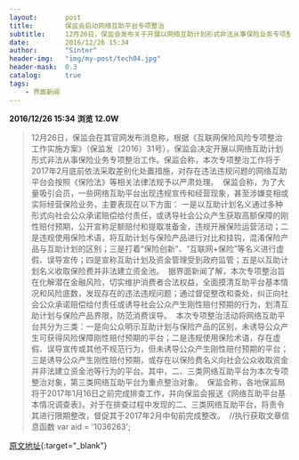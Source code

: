 ```yaml
---
layout:       post
title:        保监会启动网络互助平台专项整治
subtitle:     12月26日，保监会发布关于开展以网络互助计划形式非法从事保险业务专项整治工作的通知。
date:         2016/12/26 15:34
author:       "Sinter"
header-img:   "img/my-post/tech04.jpg"
header-mask:  0.3
catalog:      true
tags:
    - 界面新闻
---
```


**2016/12/26 15:34**  **浏览 12.0W**

> 12月26日，保监会在其官网发布消息称，根据《互联网保险风险专项整治工作实施方案》（保监发〔2016〕31号），保监会决定开展以网络互助计划形式非法从事保险业务专项整治工作。保监会称，本次专项整治工作将于2017年2月底前依法采取差别化处置措施，对存在违法违规问题的网络互助平台会按照《保险法》等相关法律法规予以严肃处理。 
保监会称，为了大量吸引会员，一些网络互助平台出现违规宣传和经营现象，甚至涉嫌变相或实际经营保险业务，主要表现在以下方面： 一是以互助计划名义通过多种形式向社会公众承诺赔偿给付责任，或诱导社会公众产生获取高额保障的刚性赔付预期，公开宣称足额赔付和提取准备金，违规开展保险运营活动；二是违规使用保险术语，将互助计划与保险产品进行对比和挂钩，混淆保险产品与互助计划的区别；三是打着“保险创新”、“互联网+保险”等名义进行虚假、误导宣传；四是宣称互助计划及资金管理受到政府监管；五是以互助计划名义收取保险费并非法建立资金池。 
据界面新闻了解，本次专项整治旨在化解潜在金融风险，切实维护消费者合法权益，全面摸清互助平台基本情况和风险底数，发现存在的违法违规问题；通过督促整改和查处，纠正向社会公众承诺赔偿给付责任或诱导社会公众产生刚性赔付预期的行为，划清互助计划与保险产品界限，防范消费误导。 
本次专项整治活动将网络互助平台共分为三类：一是向公众明示互助计划与保险产品的区别，未诱导公众产生可获得风险保障刚性赔付预期的平台；二是违规使用保险术语，存在虚假、误导宣传或其他不规范行为，但未诱导公众产生刚性赔付预期的平台；三是诱导公众产生刚性赔付预期，或存在以保险费名义向社会公众收取资金并非法建立资金池等行为的平台。其中，二、三类网络互助平台为本次专项整治对象，第三类网络互助平台为重点整治对象。 
保监会称，各地保监局将于2017年1月16日之前完成排查工作，并向保监会报送《网络互助平台基本情况调查表》。对于在排查过程中发现的二、三类网络互助平台，将责令其进行限期整改，督促其于2017年2月中旬前完成整改。 
	//执行获取文章信息函数
	var aid = '1036263';


[原文地址](http://www.jiemian.com/article/1036263.html){:target="_blank"}


